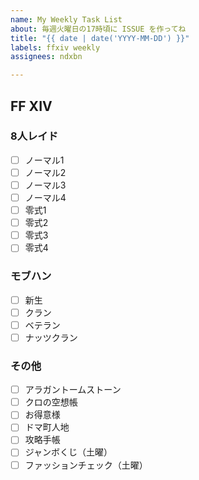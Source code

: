 ```yaml
---
name: My Weekly Task List
about: 毎週火曜日の17時頃に ISSUE を作ってね
title: "{{ date | date('YYYY-MM-DD') }}"
labels: ffxiv weekly
assignees: ndxbn

---
```


## FF XIV
### 8人レイド

- [ ] ノーマル1
- [ ] ノーマル2
- [ ] ノーマル3
- [ ] ノーマル4
- [ ] 零式1
- [ ] 零式2
- [ ] 零式3
- [ ] 零式4

### モブハン

- [ ] 新生
- [ ] クラン
- [ ] ベテラン
- [ ] ナッツクラン

### その他

- [ ] アラガントームストーン
- [ ] クロの空想帳
- [ ] お得意様
- [ ] ドマ町人地
- [ ] 攻略手帳
- [ ] ジャンボくじ（土曜）
- [ ] ファッションチェック（土曜）
